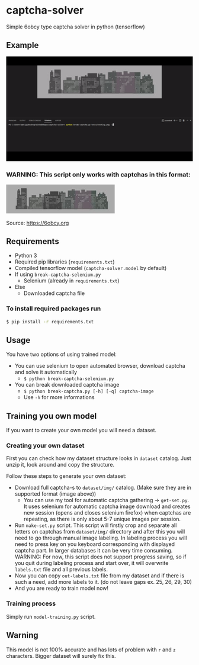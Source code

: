 # captcha-solver
Simple 6obcy type captcha solver in python (tensorflow)


## Example
![](tests/example.gif)


### WARNING: This script only works with captchas in this format:
![](tests/testing.png)

Source: https://6obcy.org


## Requirements
* Python 3
* Required pip libraries (`requirements.txt`)
* Compiled tensorflow model (`captcha-solver.model` by default)
* If using `break-captcha-selenium.py`
    * Selenium (already in `requirements.txt`)
* Else
    * Downloaded captcha file


### To install required packages run
```bash
$ pip install -r requirements.txt 
```


## Usage
You have two options of using trained model:
* You can use selenium to open automated browser, download captcha and solve it automatically
    * `$ python break-captcha-selenium.py`
* You can break downloaded captcha image
    * `$ python break-captcha.py [-h] [-q] captcha-image`
    * Use `-h` for more informations


## Training you own model
If you want to create your own model you will need a dataset.

### Creating your own dataset
First you can check how my dataset structure looks in `dataset` catalog. Just unzip it, look around and copy the structure.

Follow these steps to generate your own dataset:
* Download full captcha-s to `dataset/img/` catalog. (Make sure they are in supported format (image above))
    * You can use my tool for automatic captcha gathering -> `get-set.py`. It uses selenium for automatic captcha image download and creates new session (opens and closes selenium firefox) when captchas are repeating, as there is only about 5-7 unique images per session.
* Run `make-set.py` script. This script will firstly crop and separate all letters on captchas from `dataset/img/` directory and after this you will need to go through manual image labeling. In labeling process you will need to press key on you keyboard corresponding with displayed captcha part. In larger databases it can be very time consuming. WARNING: For now, this script does not support progress saving, so if you quit during labeling process and start over, it will overwrite `labels.txt` file and all previous labels.
* Now you can copy `out-labels.txt` file from my dataset and if there is such a need, add more labels to it. (do not leave gaps ex. 25, 26, 29, 30)
* And you are ready to train model now!


### Training process
Simply run `model-training.py` script.


## Warning
This model is not 100% accurate and has lots of problem with `r` and `z` characters. Bigger dataset will surely fix this.
